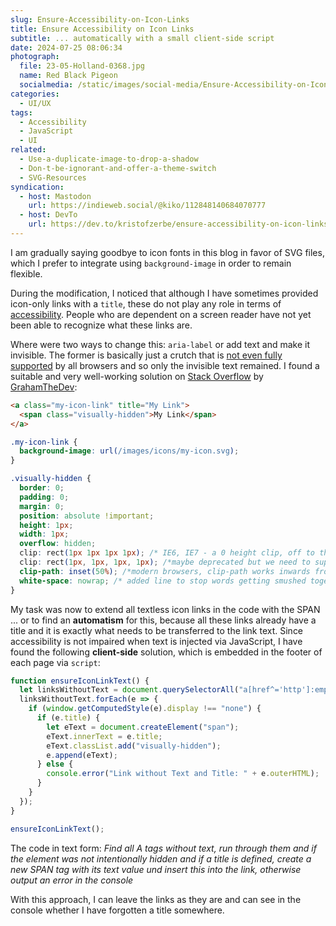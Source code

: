 ```yaml
---
slug: Ensure-Accessibility-on-Icon-Links
title: Ensure Accessibility on Icon Links
subtitle: ... automatically with a small client-side script
date: 2024-07-25 08:06:34
photograph:
  file: 23-05-Holland-0368.jpg
  name: Red Black Pigeon
  socialmedia: /static/images/social-media/Ensure-Accessibility-on-Icon-Links.jpg
categories:
  - UI/UX
tags:
  - Accessibility
  - JavaScript
  - UI
related:
  - Use-a-duplicate-image-to-drop-a-shadow
  - Don-t-be-ignorant-and-offer-a-theme-switch
  - SVG-Resources
syndication:
  - host: Mastodon
    url: https://indieweb.social/@kiko/112848140684070777
  - host: DevTo
    url: https://dev.to/kristofzerbe/ensure-accessibility-on-icon-links-4j7g
---
```


I am gradually saying goodbye to icon fonts in this blog in favor of SVG files, which I prefer to integrate using ``background-image`` in order to remain flexible.

During the modification, I noticed that although I have sometimes provided icon-only links with a ``title``, these do not play any role in terms of [accessibility](https://www.a11yproject.com/posts/creating-valid-and-accessible-links/). People who are dependent on a screen reader have not yet been able to recognize what these links are.

Where were two ways to change this: ``aria-label`` or add text and make it invisible. The former is basically just a crutch that is [not even fully supported](https://www.w3.org/WAI/ARIA/1.0/CR/implementation-report) by all browsers and so only the invisible text remained. I found a suitable and very well-working solution on [Stack Overflow](https://stackoverflow.com/questions/62703524/how-to-make-an-html-link-displayed-as-an-icon-accessible) by [GrahamTheDev](https://dev.to/grahamthedev):

```html
<a class="my-icon-link" title="My Link">
  <span class="visually-hidden">My Link</span>
</a>
```

```css
.my-icon-link {
  background-image: url(/images/icons/my-icon.svg);
}

.visually-hidden { 
  border: 0;
  padding: 0;
  margin: 0;
  position: absolute !important;
  height: 1px; 
  width: 1px;
  overflow: hidden;
  clip: rect(1px 1px 1px 1px); /* IE6, IE7 - a 0 height clip, off to the bottom right of the visible 1px box */
  clip: rect(1px, 1px, 1px, 1px); /*maybe deprecated but we need to support legacy browsers */
  clip-path: inset(50%); /*modern browsers, clip-path works inwards from each corner*/
  white-space: nowrap; /* added line to stop words getting smushed together (as they go onto seperate lines and some screen readers do not understand line feeds as a space */
}
```

<!-- more -->

My task was now to extend all textless icon links in the code with the SPAN ... or to find an **automatism** for this, because all these links already have a title and it is exactly what needs to be transferred to the link text.  Since accessibility is not impaired when text is injected via JavaScript, I have found the following **client-side** solution, which is embedded in the footer of each page via ``script``:

```js
function ensureIconLinkText() {
  let linksWithoutText = document.querySelectorAll("a[href^='http']:empty");
  linksWithoutText.forEach(e => {
    if (window.getComputedStyle(e).display !== "none") {
      if (e.title) {
        let eText = document.createElement("span");
        eText.innerText = e.title;
        eText.classList.add("visually-hidden");
        e.append(eText);
      } else {
        console.error("Link without Text and Title: " + e.outerHTML);
      }
    }
  });
}

ensureIconLinkText();
```

The code in text form:
*Find all A tags without text, run through them and if the element was not intentionally hidden and if a title is defined, create a new SPAN tag with its text value und insert this into the link, otherwise output an error in the console* 

With this approach, I can leave the links as they are and can see in the console whether I have forgotten a title somewhere.
